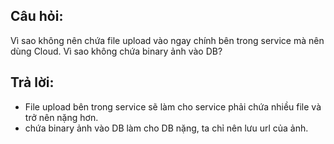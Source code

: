 ## Câu hỏi: 
Vì sao không nên chứa file upload vào ngay chính bên trong service mà nên dùng Cloud. Vì sao không chứa binary ảnh vào DB?
## Trả lời:
- File upload bên trong service sẽ làm cho service phải chứa nhiều file và trở nên nặng hơn.
- chứa binary ảnh vào DB làm cho DB nặng, ta chỉ nên lưu url của ảnh.
